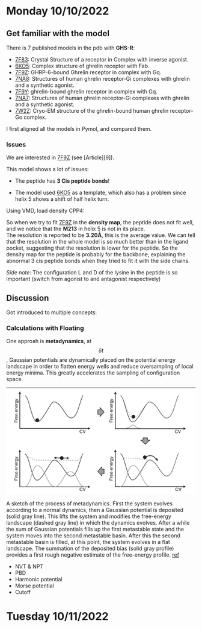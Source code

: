 
# Monday 10/10/2022

## Get familiar with the model

There is 7 published models in the pdb with **GHS-R**:
- [7F83](https://www.rcsb.org/structure/7F83): Crystal Structure of a receptor in Complex with inverse agonist.
- [6KO5](https://www.rcsb.org/structure/6KO5): Complex structure of ghrelin receptor with Fab.
- [7F9Z](https://www.rcsb.org/structure/7F9Z): GHRP-6-bound Ghrelin receptor in complex with Gq.
- [7NA8](https://www.rcsb.org/structure/7NA8): Structures of human ghrelin receptor-Gi complexes with ghrelin and a synthetic agonist.
- [7F9Y](https://www.rcsb.org/structure/7F9Y): ghrelin-bound ghrelin receptor in complex with Gq.
- [7NA7](https://www.rcsb.org/structure/7NA7): Structures of human ghrelin receptor-Gi complexes with ghrelin and a synthetic agonist.
- [7W2Z](https://www.rcsb.org/structure/7W2Z): Cryo-EM structure of the ghrelin-bound human ghrelin receptor-Go complex.

I first aligned all the models in Pymol, and compared them.

### Issues

We are interested in [7F9Z](https://www.rcsb.org/structure/7F9Z) (see [Article][9]).  

This model shows a lot of issues:
- The peptide has **3 Cis peptide bonds**!

- The model used [6KO5](https://www.rcsb.org/structure/6KO5) as a template, which also has a problem since helix 5 shows a shift of half helix turn.   

  

Using VMD, load density CPP4:  

So when we try to fit [7F9Z](https://www.rcsb.org/structure/7F9Z) in the **density map**, the peptide does not fit well, and we notice that the **M213** in helix 5 is not in its place.  
The resolution is reported to be **3.20Å**, this is the average value. We can tell that the resolution in the whole model is so much better than in the ligand pocket, suggesting that the resolution is lower for the peptide. So the density map for the peptide is probably for the backbone, explaining the abnormal 3 cis peptide bonds when they tried to fit it with the side chains.  

_Side note:_ The configuration L and D of the lysine in the peptide is so important (switch from agonist to and antagonist respectively)

## Discussion

Got introduced to multiple concepts: 

### Calculations with Floating

One approah is **metadynamics**, at $$δt$$, Gaussian potentials are dynamically placed on the potential energy landscape in order to flatten energy wells and reduce oversampling of local energy minima. This greatly accelerates the sampling of configuration space.

![](./images/metadynamics.png) 

A sketch of the process of metadynamics. First the system evolves according to a normal dynamics, then a Gaussian potential is deposited (solid gray line). This lifts the system and modifies the free-energy landscape (dashed gray line) in which the dynamics evolves. After a while the sum of Gaussian potentials fills up the first metastable state and the system moves into the second metastable basin. After this the second metastable basin is filled, at this point, the system evolves in a flat landscape. The summation of the deposited bias (solid gray profile) provides a first rough negative estimate of the free-energy profile. [ref](https://parrinello.ethz.ch/research/metadynamics.html)



- NVT & NPT
- PBD
- Harmonic potential
- Morse potential 
- Cutoff









# Tuesday 10/11/2022

